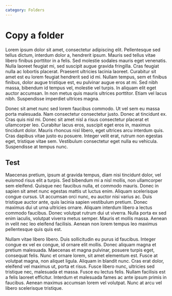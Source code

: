 ```yaml
---
category: Folders
---
```


# Copy a folder

Lorem ipsum dolor sit amet, consectetur adipiscing elit. Pellentesque sed tellus dictum, interdum dolor a, hendrerit ipsum. Mauris sed tellus vitae libero finibus porttitor in a felis. Sed molestie sodales mauris eget venenatis. Nulla laoreet feugiat mi, sed suscipit augue gravida fringilla. Cras feugiat nulla ac lobortis placerat. Praesent ultricies lacinia laoreet. Curabitur sit amet est eu lorem feugiat hendrerit sed id mi. Nullam tempus, sem et finibus finibus, dolor augue tristique est, eu pulvinar augue eros at mi. Sed nibh massa, bibendum id tempus vel, molestie vel turpis. In aliquam elit eget auctor accumsan. In non metus quis mauris ultrices porttitor. Etiam vel lacus nibh. Suspendisse imperdiet ultrices magna.

Donec sit amet nunc sed lorem faucibus commodo. Ut vel sem eu massa porta malesuada. Nam consectetur consectetur justo. Donec at tincidunt ex. Cras quis nisl mi. Donec sit amet nisl a risus consectetur placerat et ullamcorper leo. Curabitur lacus eros, suscipit eget eros in, maximus tincidunt dolor. Mauris rhoncus nisl libero, eget ultrices arcu interdum quis. Cras dapibus vitae justo eu posuere. Integer velit erat, rutrum non egestas eget, tristique vitae sem. Vestibulum consectetur eget nulla eu vehicula. Suspendisse at tempus nunc.

## Test

Maecenas pretium, ipsum at gravida tempus, diam nisi tincidunt dolor, vel euismod risus elit a turpis. Sed bibendum mi a nisl mollis, non ullamcorper sem eleifend. Quisque nec faucibus nulla, et commodo mauris. Donec in sapien sit amet nunc egestas mattis ut luctus enim. Aliquam scelerisque congue cursus. Ut accumsan orci nunc, eu auctor nisi varius ac. Duis tristique auctor ante, quis lacinia sapien vestibulum pretium. Donec maximus dui ut urna ultricies ornare. Aliquam interdum libero a lectus commodo faucibus. Donec volutpat rutrum dui ut viverra. Nulla porta ex sed enim iaculis, volutpat viverra metus semper. Mauris et mollis massa. Aenean in velit nec leo eleifend facilisis. Aenean non lorem tempus leo maximus pellentesque quis quis est.

Nullam vitae libero libero. Duis sollicitudin eu purus id faucibus. Integer congue ex vel ex congue, id ornare elit mollis. Donec aliquam magna et pretium malesuada. Maecenas et magna pulvinar, posuere turpis eget, consequat felis. Nunc et ornare lorem, sit amet elementum est. Fusce at volutpat magna, non aliquet ligula. Aliquam in blandit nunc. Cras erat dolor, eleifend vel maximus ut, porta et risus. Fusce libero nunc, ultricies sed tristique nec, malesuada et massa. Fusce eu lectus felis. Nullam facilisis est a felis laoreet efficitur. Interdum et malesuada fames ac ante ipsum primis in faucibus. Aenean maximus accumsan lorem vel volutpat. Nunc at arcu vel libero scelerisque tristique.